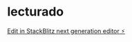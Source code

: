 # lecturado

[Edit in StackBlitz next generation editor ⚡️](https://stackblitz.com/~/github.com/wynec/lecturado)